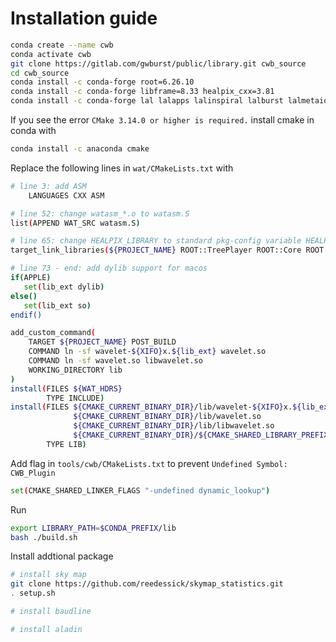 # Installation guide


```bash
conda create --name cwb
conda activate cwb
git clone https://gitlab.com/gwburst/public/library.git cwb_source
cd cwb_source
conda install -c conda-forge root=6.26.10
conda install -c conda-forge libframe=8.33 healpix_cxx=3.81
conda install -c conda-forge lal lalapps lalinspiral lalburst lalmetaio lalsimulation framel cfitsio
```

If you see the error `CMake 3.14.0 or higher is required.` install cmake in conda with
```bash
conda install -c anaconda cmake
```

Replace the following lines in `wat/CMakeLists.txt` with
```bash
# line 3: add ASM
    LANGUAGES CXX ASM

# line 52: change watasm_*.o to watasm.S
list(APPEND WAT_SRC watasm.S)

# line 65: change HEALPIX_LIBRARY to standard pkg-config variable HEALPIX_LIBRARIES
target_link_libraries(${PROJECT_NAME} ROOT::TreePlayer ROOT::Core ROOT::Graf ROOT::FFTW ROOT::Tree ROOT::Gpad ROOT::Physics ${HEALPIX_LIBRARIES})

# line 73 - end: add dylib support for macos
if(APPLE)
   set(lib_ext dylib)
else()
   set(lib_ext so)
endif()

add_custom_command(
    TARGET ${PROJECT_NAME} POST_BUILD
    COMMAND ln -sf wavelet-${XIFO}x.${lib_ext} wavelet.so
    COMMAND ln -sf wavelet.so libwavelet.so
    WORKING_DIRECTORY lib
)
install(FILES ${WAT_HDRS}
        TYPE INCLUDE)
install(FILES ${CMAKE_CURRENT_BINARY_DIR}/lib/wavelet-${XIFO}x.${lib_ext}
              ${CMAKE_CURRENT_BINARY_DIR}/lib/wavelet.so
              ${CMAKE_CURRENT_BINARY_DIR}/lib/libwavelet.so
              ${CMAKE_CURRENT_BINARY_DIR}/${CMAKE_SHARED_LIBRARY_PREFIX}${PROJECT_NAME}_rdict.pcm
        TYPE LIB)
```


Add flag in `tools/cwb/CMakeLists.txt` to prevent `Undefined Symbol: CWB_Plugin`
```bash
set(CMAKE_SHARED_LINKER_FLAGS "-undefined dynamic_lookup")
``` 


Run
```bash
export LIBRARY_PATH=$CONDA_PREFIX/lib
bash ./build.sh
```


Install addtional package
```bash
# install sky map
git clone https://github.com/reedessick/skymap_statistics.git
. setup.sh

# install baudline

# install aladin
```
<!-- Use llvm, not gcc -->
<!-- ```bash
export CC=gcc-11
export CXX=gcc-11
alias gcc=/usr/local/opt/llvm/bin/clang
alias g++=/usr/local/opt/llvm/bin/clang
``` -->

<!-- In Makefile, do not use version below c++17. Change to llvm (default clang doesn't support openmpi, gcc doesn't support ...)

There is a addition -I in tools/toolbox Makefile if not all options are provided

In file `tools/frdisplay/Makefile`, the `${HOME_FRLIB}/{UNAME}/libFrame.a` should be change to `${HOME_FRLIB}/lib/libFrame.a` and

```bash
export HOME_FRLIB="/usr/local/anaconda3/envs/cwb/lib"
```

Still have problem, skipping. -->